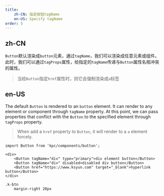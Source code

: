```yaml
---
title: 
    zh-CN: 指定按钮tagName
    en-US: Specify tagName
order: 5
---
```


## zh-CN

`Button`默认渲染成`button`元素，通过`tagName`，我们可以渲染成任意元素或组件。
此时，我们可以通过`tagProps`属性，给指定的`tagName`传递与`Button`属性名相冲突的属性。

> 当给`Button`指定`href`属性时，则它会强制渲染成`a`标签

## en-US

The default `Button` is rendered to an `button` element. It can render to any element or component 
through `tagName` property. At this point, we can pass properties that conflict with the `Button` 
to the specified element through `tagProps` property.

> When add a `href` property to `Button`, it will render to a `a` element forcely.

```vdt
import Button from 'kpc/components/button';

<div>
    <Button tagName="div" type="primary">div element button</Button>
    <Button tagName="div" disabled>disabled div button</Button>
    <Button href="https://www.ksyun.com" target="_blank">hyperlink button</Button>
</div>
```

```styl
.k-btn
    margin-right 20px
```
